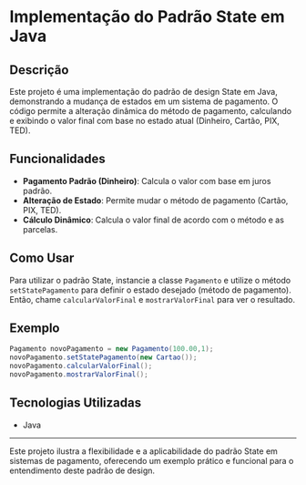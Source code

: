 # Implementação do Padrão State em Java

## Descrição
Este projeto é uma implementação do padrão de design State em Java, demonstrando a mudança de estados em um sistema de pagamento. O código permite a alteração dinâmica do método de pagamento, calculando e exibindo o valor final com base no estado atual (Dinheiro, Cartão, PIX, TED).

## Funcionalidades
- **Pagamento Padrão (Dinheiro)**: Calcula o valor com base em juros padrão.
- **Alteração de Estado**: Permite mudar o método de pagamento (Cartão, PIX, TED).
- **Cálculo Dinâmico**: Calcula o valor final de acordo com o método e as parcelas.

## Como Usar
Para utilizar o padrão State, instancie a classe `Pagamento` e utilize o método `setStatePagamento` para definir o estado desejado (método de pagamento). Então, chame `calcularValorFinal` e `mostrarValorFinal` para ver o resultado.

## Exemplo
```java
Pagamento novoPagamento = new Pagamento(100.00,1);
novoPagamento.setStatePagamento(new Cartao());
novoPagamento.calcularValorFinal();
novoPagamento.mostrarValorFinal();
```

## Tecnologias Utilizadas
- Java

---

Este projeto ilustra a flexibilidade e a aplicabilidade do padrão State em sistemas de pagamento, oferecendo um exemplo prático e funcional para o entendimento deste padrão de design.